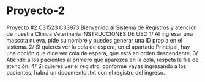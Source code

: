 # Proyecto-2
Proyecto #2 C31523 C33973
Bienvenido al Sistema de Registros y atención de nuestra Clinica Veterinaria
INSTRUCCIONES DE USO
1/ Al ingresar una mascota nueva, pide su nombre y puedes generar una ID propia en el sistema.
2/ Si quieres ver la cola de espera, en el apartado Principal, hay una opción que dice ver cola de espera, que está en orden descendente.
3/ Atiende a los pacientes al primero que aparezca en la cola, respeta la fila de atención.
4/ Si quieres ver el registro, conforme vayas ingresando a los pacientes, habrá un documento .txt con el registro del ingreso.

